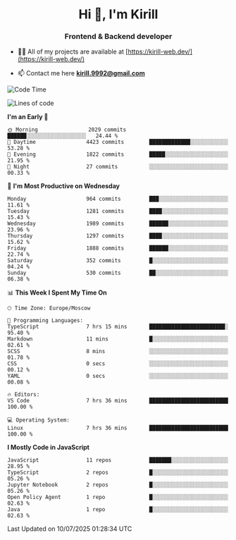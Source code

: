 <h1 align="center">Hi 👋, I'm Kirill</h1>
<h3 align="center">Frontend & Backend developer</h3>

- 👨‍💻 All of my projects are available at [https://kirill-web.dev/](https://kirill-web.dev/)

- 📫 Contact me here **kirill.9992@gmail.com**











<!--START_SECTION:waka-->
![Code Time](http://img.shields.io/badge/Code%20Time-2%2C274%20hrs%2041%20mins-blue)

![Lines of code](https://img.shields.io/badge/From%20Hello%20World%20I%27ve%20Written-5.1%20million%20lines%20of%20code-blue)

**I'm an Early 🐤** 

```text
🌞 Morning                2029 commits        ██████░░░░░░░░░░░░░░░░░░░   24.44 % 
🌆 Daytime                4423 commits        █████████████░░░░░░░░░░░░   53.28 % 
🌃 Evening                1822 commits        █████░░░░░░░░░░░░░░░░░░░░   21.95 % 
🌙 Night                  27 commits          ░░░░░░░░░░░░░░░░░░░░░░░░░   00.33 % 
```
📅 **I'm Most Productive on Wednesday** 

```text
Monday                   964 commits         ███░░░░░░░░░░░░░░░░░░░░░░   11.61 % 
Tuesday                  1281 commits        ████░░░░░░░░░░░░░░░░░░░░░   15.43 % 
Wednesday                1989 commits        ██████░░░░░░░░░░░░░░░░░░░   23.96 % 
Thursday                 1297 commits        ████░░░░░░░░░░░░░░░░░░░░░   15.62 % 
Friday                   1888 commits        ██████░░░░░░░░░░░░░░░░░░░   22.74 % 
Saturday                 352 commits         █░░░░░░░░░░░░░░░░░░░░░░░░   04.24 % 
Sunday                   530 commits         ██░░░░░░░░░░░░░░░░░░░░░░░   06.38 % 
```


📊 **This Week I Spent My Time On** 

```text
🕑︎ Time Zone: Europe/Moscow

💬 Programming Languages: 
TypeScript               7 hrs 15 mins       ████████████████████████░   95.40 % 
Markdown                 11 mins             █░░░░░░░░░░░░░░░░░░░░░░░░   02.61 % 
SCSS                     8 mins              ░░░░░░░░░░░░░░░░░░░░░░░░░   01.78 % 
CSS                      0 secs              ░░░░░░░░░░░░░░░░░░░░░░░░░   00.12 % 
YAML                     0 secs              ░░░░░░░░░░░░░░░░░░░░░░░░░   00.08 % 

🔥 Editors: 
VS Code                  7 hrs 36 mins       █████████████████████████   100.00 % 

💻 Operating System: 
Linux                    7 hrs 36 mins       █████████████████████████   100.00 % 
```

**I Mostly Code in JavaScript** 

```text
JavaScript               11 repos            ███████░░░░░░░░░░░░░░░░░░   28.95 % 
TypeScript               2 repos             █░░░░░░░░░░░░░░░░░░░░░░░░   05.26 % 
Jupyter Notebook         2 repos             █░░░░░░░░░░░░░░░░░░░░░░░░   05.26 % 
Open Policy Agent        1 repo              █░░░░░░░░░░░░░░░░░░░░░░░░   02.63 % 
Java                     1 repo              █░░░░░░░░░░░░░░░░░░░░░░░░   02.63 % 
```




 Last Updated on 10/07/2025 01:28:34 UTC
<!--END_SECTION:waka-->
